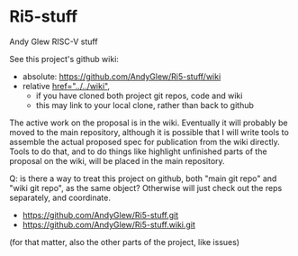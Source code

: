# Ri5-stuff
Andy Glew RISC-V stuff

See this project's github wiki: 
* absolute: https://github.com/AndyGlew/Ri5-stuff/wiki
* relative <a href="../../wiki">href="../../wiki"</a>, 
   * if you have cloned both project git repos, code and wiki
   * this may link to your local clone, rather than back to github

The active work on the proposal is in the wiki.  Eventually it will probably be moved to the main repository, although it is possible that I will write tools to assemble the actual proposed spec for publication from the wiki directly.  Tools to do that, and to do things like highlight unfinished parts of the proposal on the wiki, will be placed in the main repository.

Q: is there a way to treat this project on github, both "main git repo" and "wiki git repo", as the same object? Otherwise will just check out the reps separately, and coordinate.

* https://github.com/AndyGlew/Ri5-stuff.git
* https://github.com/AndyGlew/Ri5-stuff.wiki.git

(for that matter, also the other parts of the project, like issues)


